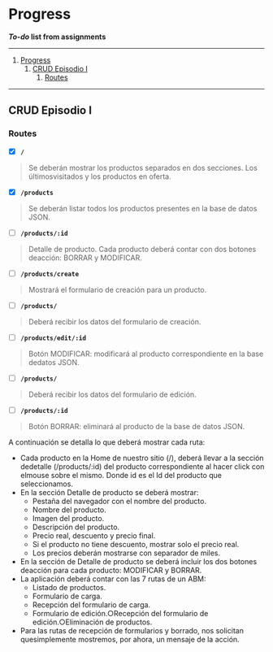 # Progress
***To-do* list from assignments**

---

1. [Progress](#progress)
   1. [CRUD Episodio I](#crud-episodio-i)
      1. [Routes](#routes)

---

## CRUD Episodio I

### Routes

* [X] **`/`** <br>
>Se deberán mostrar los productos separados en dos secciones. Los últimosvisitados y los productos en oferta.

* [x] **`/products`** <br>
>Se deberán listar todos los productos presentes en la base de datos JSON.

* [ ] **`/products/:id`** <br>
>Detalle de producto. Cada producto deberá contar con dos botones deacción: BORRAR y MODIFICAR.

* [ ] **`/products/create`** <br>
>Mostrará el formulario de creación para un producto.

* [ ] **`/products/`** <br>
>Deberá recibir los datos del formulario de creación.

* [ ] **`/products/edit/:id`** <br>
>Botón MODIFICAR: modificará al producto correspondiente en la base dedatos JSON.

* [ ] **`/products/`** <br>
>Deberá recibir los datos del formulario de edición.

* [ ] **`/products/:id`** <br>
>Botón BORRAR: eliminará al producto de la base de datos JSON.


A continuación se detalla lo que deberá mostrar cada ruta:
* Cada producto en la Home de nuestro sitio​ ​(/), ​deberá llevar a la sección dedetalle​ (​/products/:id​) del producto correspondiente al hacer click con elmouse sobre el mismo. Donde ​id​ es el Id del producto que seleccionamos.
* En la sección Detalle de producto se deberá mostrar:
  * Pestaña del navegador con el nombre del producto.
  * Nombre del producto.
  * Imagen del producto.
  * Descripción del producto.
  * Precio real, descuento y precio final.
  * Si el producto no tiene descuento, mostrar solo el precio real.
  * Los precios deberán mostrarse con separador de miles.
* En la sección de Detalle de producto se deberá incluir los dos botones deacción para cada producto: MODIFICAR y BORRAR.
* La aplicación deberá contar con las 7 rutas de un ABM:
  * Listado de productos.
  * Formulario de carga.
  * Recepción del formulario de carga.
  * Formulario de edición.○Recepción del formulario de edición.○Eliminación de productos.
* Para las rutas de recepción de formularios y borrado, nos solicitan quesimplemente mostremos, por ahora, un mensaje de la acción.
